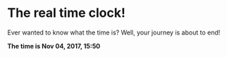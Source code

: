 # The real time clock!

Ever wanted to know what the time is? Well, your journey is about to end!

**The time is Nov 04, 2017, 15:50**